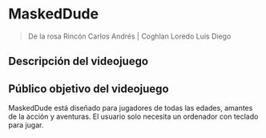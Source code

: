 # MaskedDude
> De la rosa Rincón Carlos Andrés   |   Coghlan Loredo Luis Diego

## Descripción del videojuego



## Público objetivo del videojuego
MaskedDude está diseñado para jugadores de todas las edades, amantes de la acción y aventuras.
El usuario solo necesita un ordenador con teclado para jugar. 
